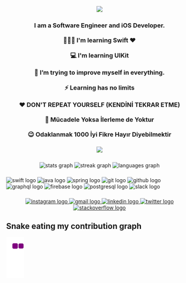 <div align="center">
  <img height="400" src="https://octodex.github.com/images/daftpunktocat-thomas.gif"  />
</div>

###

<h3 align="center">I am a Software Engineer and iOS Developer.<br><br>👨🏼‍💻 I'm learning Swift ❤️<br><br>💻 I'm learning UIKit<br><br>🌱 I’m trying to improve myself in everything.<br><br>⚡ Learning has no limits<br><br>❤️ DON'T REPEAT YOURSELF (KENDİNİ TEKRAR ETME)<br><br>💪 Mücadele Yoksa İlerleme de Yoktur<br><br>😉 Odaklanmak 1000 İyi Fikre Hayır Diyebilmektir</h3>

###

<div align="center">
  <img src="https://profile-counter.glitch.me/ahmethakanyldrm/count.svg?"  />
</div>

###

<div align="center">
  <img src="https://github-readme-stats.vercel.app/api?username=ahmethakanyldrm&hide_title=false&hide_rank=false&show_icons=true&include_all_commits=true&count_private=true&disable_animations=false&theme=dracula&locale=en&hide_border=false" height="150" alt="stats graph"  />
  <img src="https://streak-stats.demolab.com?user=ahmethakanyldrm&locale=en&mode=daily&theme=dracula&hide_border=false&border_radius=5" height="150" alt="streak graph"  />
  <img src="https://github-readme-stats.vercel.app/api/top-langs?username=ahmethakanyldrm&locale=en&hide_title=false&layout=compact&card_width=320&langs_count=5&theme=dracula&hide_border=false" height="150" alt="languages graph"  />
</div>

###

<div align="left">
 
  <img src="https://cdn.jsdelivr.net/gh/devicons/devicon/icons/swift/swift-original.svg" height="30" width="42" alt="swift logo"  />
  <img src="https://cdn.jsdelivr.net/gh/devicons/devicon/icons/java/java-original.svg" height="30" width="42" alt="java logo"  />
  <img src="https://cdn.jsdelivr.net/gh/devicons/devicon/icons/spring/spring-original.svg" height="30" width="42" alt="spring logo"  />
  <img src="https://cdn.jsdelivr.net/gh/devicons/devicon/icons/git/git-original.svg" height="30" width="42" alt="git logo"  />
  <img src="https://cdn.jsdelivr.net/gh/devicons/devicon/icons/github/github-original.svg" height="30" width="42" alt="github logo"  />
  <img src="https://cdn.jsdelivr.net/gh/devicons/devicon/icons/graphql/graphql-plain.svg" height="30" width="42" alt="graphql logo"  />
  <img src="https://cdn.jsdelivr.net/gh/devicons/devicon/icons/firebase/firebase-plain.svg" height="30" width="42" alt="firebase logo"  />
  <img src="https://cdn.jsdelivr.net/gh/devicons/devicon/icons/postgresql/postgresql-original.svg" height="30" width="42" alt="postgresql logo"  />
  <img src="https://cdn.jsdelivr.net/gh/devicons/devicon/icons/slack/slack-original.svg" height="30" width="42" alt="slack logo"  />
</div>

###

<div align="center">
  
  <a href="https://www.instagram.com/hkn23yldrm/" target="_blank">
    <img src="https://img.shields.io/static/v1?message=Instagram&logo=instagram&label=&color=E4405F&logoColor=white&labelColor=&style=flat" height="27" alt="instagram logo"  />
  </a>
  
 <a href="mailto:ahakan.yildirim336@gmail.com" target="_blank">
    <img src="https://img.shields.io/static/v1?message=Gmail&logo=gmail&label=&color=D14836&logoColor=white&labelColor=&style=for-the-badge" height="27" alt="gmail logo"  />
  </a>
  <a href="https://www.linkedin.com/in/ahmet-hakan-yildirim-29686b1ab/" target="_blank">
    <img src="https://img.shields.io/static/v1?message=LinkedIn&logo=linkedin&label=&color=0077B5&logoColor=white&labelColor=&style=flat" height="27" alt="linkedin logo"  />
  </a>
  <a href="https://twitter.com/hknYldrmAhmet" target="_blank">
    <img src="https://img.shields.io/static/v1?message=Twitter&logo=twitter&label=&color=1DA1F2&logoColor=white&labelColor=&style=flat" height="27" alt="twitter logo"  />
  </a>
 <a href="https://stackoverflow.com/users/12815383/ahmet-hakan-yildirim" target="_blank">
    <img src="https://img.shields.io/static/v1?message=Stackoverflow&logo=stackoverflow&label=&color=FE7A16&logoColor=white&labelColor=&style=for-the-badge" height="27" alt="stackoverflow logo"  />
  </a>
</div>

###

## Snake eating my contribution graph
![snake gif](https://github.com/ahmethakanyldrm/ahmethakanyldrm/blob/output/github-contribution-grid-snake.gif)
